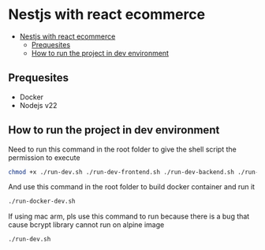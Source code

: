 # Nestjs with react ecommerce

<!--toc:start-->
- [Nestjs with react ecommerce](#nestjs-with-react-ecommerce)
  - [Prequesites](#prequesites)
  - [How to run the project in dev environment](#how-to-run-the-project-in-dev-environment)
<!--toc:end-->

## Prequesites

- Docker
- Nodejs v22

## How to run the project in dev environment

Need to run this command in the root folder to give the shell script the permission to execute

```bash
chmod +x ./run-dev.sh ./run-dev-frontend.sh ./run-dev-backend.sh ./run-dev-docker.sh
```

And use this command in the root folder to build docker container and run it

```bash
./run-docker-dev.sh
```

If using mac arm, pls use this command to run because there is a bug that cause bcrypt library cannot run on alpine image

```bash
./run-dev.sh
```
